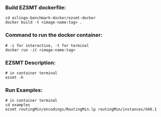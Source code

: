 ### Build EZSMT dockerfile:
```
cd eclingo-benchmark-docker/ezsmt-docker
docker build -t <image-name:tag> .
```

### Command to run the docker container:
```
# -i for interactive, -t for terminal
docker run -it <image-name:tag>
```

### EZSMT Description:
```
# in container terminal
ezsmt -h
```

### Run Examples:
```
# in container terminal
cd examples
ezsmt routingMin/encodings/RoutingMin.lp routingMin/instances/d40.1
```